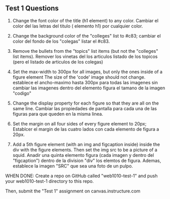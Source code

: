 ## Test 1 Questions

1. Change the font color of the title (h1 element) to any color. Cambiar el color del las letras del titulo ( elemento h1) por cualquier color.

2. Change the background color of the "colleges" list to #c83; cambiar el color del fondo de los "colegas" listar el #c83.

3. Remove the bullets from the "topics" list items (but not the "colleges" list items). Remover los vinetas del los articulos listado de los topicos (pero el listado de articulos de los colegas)

4. Set the max-width to 300px for all images, but only the ones inside of a figure element
The size of the 'code' image should not change. establece el ancho-maximo hasta 300px para todas las imagenes sin cambiar las imagenes dentro del elemento figura el tamano de la imagen "codigo"

5. Change the display property for each figure so that they are all on the same line. Cambiar las propiedades de pantalla para cada una de las figuras para que queden en la misma linea.

6. Set the margin on all four sides of every figure element to 20px; Establcer el margin de las cuatro lados con cada elemento de figura a 20px.

7. Add a 5th figure element (with an img and figcaption inside) inside the
div with the figure elements. Then set the img src to be a picture of a squid. Anadir una quinta elemento figura (cada imagen y dentro del "figcaption") dentro de la division "div" los elemtos de figura. Ademas, establece la imagen "SRC" que sea una foto de un pulpo.


WHEN DONE:
Create a repo on GitHub called "web1010-test-1" and push your web1010-test-1 directory to this repo.

Then, submit the "Test 1" assignment on canvas.instructure.com

